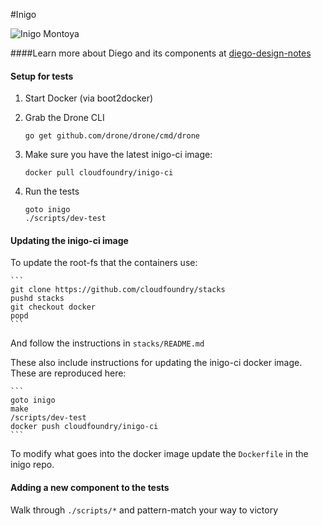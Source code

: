 #Inigo

![Inigo Montoya](http://i.imgur.com/QIVPl2n.png)

####Learn more about Diego and its components at [diego-design-notes](https://github.com/cloudfoundry-incubator/diego-design-notes)

#### Setup for tests

1. Start Docker (via boot2docker)

1. Grab the Drone CLI

    ```
    go get github.com/drone/drone/cmd/drone
    ```

1. Make sure you have the latest inigo-ci image:

    ```
    docker pull cloudfoundry/inigo-ci
    ```

1. Run the tests

    ```
    goto inigo
    ./scripts/dev-test
    ```


#### Updating the inigo-ci image

To update the root-fs that the containers use:

    ```
    git clone https://github.com/cloudfoundry/stacks
    pushd stacks
    git checkout docker
    popd
    ```

And follow the instructions in `stacks/README.md`

These also include instructions for updating the inigo-ci docker image.  These are reproduced here:

    ```
    goto inigo
    make
    /scripts/dev-test
    docker push cloudfoundry/inigo-ci
    ```

To modify what goes into the docker image update the `Dockerfile` in the inigo repo.

#### Adding a new component to the tests

Walk through `./scripts/*` and pattern-match your way to victory
